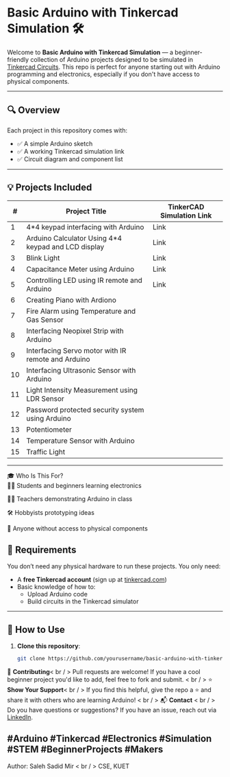 # Basic Arduino with Tinkercad Simulation 🛠️

Welcome to **Basic Arduino with Tinkercad Simulation** — a beginner-friendly collection of Arduino projects designed to be simulated in [Tinkercad Circuits](https://www.tinkercad.com/). This repo is perfect for anyone starting out with Arduino programming and electronics, especially if you don't have access to physical components.

---

## 🔍 Overview

Each project in this repository comes with:
- ✅ A simple Arduino sketch
- ✅ A working Tinkercad simulation link
- ✅ Circuit diagram and component list

---

## 💡 Projects Included

| #  | Project Title         | TinkerCAD Simulation Link                        |
|----|------------------------|------------------------------------|
| 1  | 4*4 keypad interfacing with Arduino          | Link     |
| 2  | Arduino Calculator Using 4*4 keypad and LCD display       | Link          |
| 3  | Blink Light           | Link      |
| 4  | Capacitance Meter using Arduino     | Link            |
| 5  | Controlling LED using IR remote and Arduino     | Link    |
| 6  | Creating Piano with Ardiono| |
| 7  | Fire Alarm using Temperature and Gas Sensor| |
| 8  | Interfacing Neopixel Strip with Arduino| |
| 9  | Interfacing Servo motor with IR remote and Arduino| |
| 10 | Interfacing Ultrasonic Sensor with Arduino| |
| 11 | Light Intensity Measurement using LDR Sensor| |
| 12 | Password protected security system using Arduino| |
| 13 | Potentiometer| |
| 14 | Temperature Sensor with Arduino | |
| 15 | Traffic Light | |

---
🎓 Who Is This For?<br/>
🧑‍🎓 Students and beginners learning electronics

👩‍🏫 Teachers demonstrating Arduino in class

🛠️ Hobbyists prototyping ideas

🧪 Anyone without access to physical components

## 🔧 Requirements

You don’t need any physical hardware to run these projects. You only need:

- A **free Tinkercad account** (sign up at [tinkercad.com](https://www.tinkercad.com/))
- Basic knowledge of how to:
  - Upload Arduino code
  - Build circuits in the Tinkercad simulator
---
## 🚀 How to Use

1. **Clone this repository**:
   ```bash
   git clone https://github.com/yourusername/basic-arduino-with-tinkercad-simulation.git

🙌 **Contributing**< br / >
Pull requests are welcome! If you have a cool beginner project you'd like to add, feel free to fork and submit.
< br / >
⭐ **Show Your Support**< br / >
If you find this helpful, give the repo a ⭐ and share it with others who are learning Arduino!
< br / >
📬 **Contact** < br / >
Do you have questions or suggestions? If you have an issue, reach out via [LinkedIn](www.linkedin.com/in/saleh-sadid-mir-749146281).

#Arduino #Tinkercad #Electronics #Simulation #STEM #BeginnerProjects #Makers
--------------
Author: Saleh Sadid Mir < br / >
CSE, KUET
